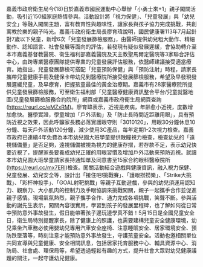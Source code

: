 嘉義市政府衛生局今(18)日於嘉義市國民運動中心舉辦「小勇士來+1」親子闖關活動，吸引近150組家庭熱情參與。活動設計將「視力保健」、「兒童發展」與「幼兒安全」等融入闖關主題，富有教育性與趣味性，讓家長與孩子協力完成挑戰，共創寓教於樂的親子時光。嘉義市政府衛生局長廖育瑋說明，國民健康署113年7月起針對7歲以下兒童，新增6次「兒童發展篩檢服務」，由醫師提供幼兒粗大動作、精細動作、認知語言、社會發展等面向的評估，若發現有疑似發展遲緩，會協助轉介至本市嘉義基督教醫院、衛生福利部嘉義醫院及天主教聖馬爾定醫院等3家聯合評估中心，由跨專業醫療團隊提供專業的兒童發展評估服務，依醫師建議接受適當療育。她指出，兒童發展篩檢可搭配「兒童預防保健」與「預防注射」時程，請家長攜帶兒童健康手冊及健保卡帶幼兒到醫療院所接受發展篩檢服務，希望及早發現發展遲緩兒童，及早療育，把握孩童最佳的黃金治療期。嘉義市有28家醫療院所提供兒童發展篩檢服務，可至衛生福利部「兒童醫療健康資訊整合平台/兒童就醫地圖/兒童發展篩檢服務合約院所」網頁或嘉義市政府衛生局網頁查詢(https://reurl.cc/eMZxRM)。廖育瑋表示，近視是疾病，年齡愈小近視，度數增加愈快。醫學實證，學童增加「戶外活動」及「防止長時間近距離用眼」，具有預防近視之效果，因此呼籲家長務必落實護眼守則「3010120」，用眼30分鐘休息10分鐘、每天戶外活動120分鐘，減少使用3C產品，每年定期1-2次視力檢查。嘉義市政府已連續4年免費為本市幼兒園大班學童提供散瞳視力檢查，檢查幼兒的「遠視儲備量」是否足夠，遠視儲備被視為視力的健康存摺，若存款不足，表示幼兒快要近視了，提醒家長要養成幼兒正確的用眼習慣及增加戶外活動來預防近視。就讀本市幼兒園大班學童請家長持通知單及同意書至15家合約眼科醫療院所(https://reurl.cc/mx7ERl)檢查。闖關活動結合遊戲與健康資訊，融入視力保健、兒童發展、幼兒安全等，設計出「接住吧!挑戰賽」、「護眼撈撈樂」、「Strike大挑戰」、「彩杯神投手」、「GOAL射靶挑戰」等親子互動遊戲，參與的幼兒須運用認知力、觀察力、大小肌肉的控制力及手眼協調來挑戰闖關，親子一起攜手合作並促進親子感情。現場氣氛熱烈，親子攜手合作、通力完成各項挑戰，笑聲不斷。參與活動的謝先生表示，闖關內容很實用，學習到孩子的發展里程碑，也了解如何從日常中預防意外事故發生，假日能帶著孩子邊玩邊學真不錯！5月15日是全國兒童安全日，衛生局特別提醒家長，除了健康上的照護，也需要建構兒童安全健康環境，幼兒乘坐汽車務必使用嬰幼兒專用汽車安全座椅、注意睡眠安全、居家環境安全、預防跌墜落等，時刻注意才能預防意外事故發生，守護孩童安全。活動也邀相關單位共同宣導與兒童健康、安全相關訊息，包括居家托育服務中心、輔具資源中心、消防局、社會處、環保局等，希望透過輕鬆有趣的方式，提升社會大眾對幼兒健康議題的關注，一起守護幼兒健康。